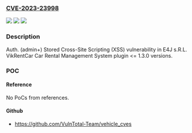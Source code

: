 ### [CVE-2023-23998](https://cve.mitre.org/cgi-bin/cvename.cgi?name=CVE-2023-23998)
![](https://img.shields.io/static/v1?label=Product&message=VikRentCar%20Car%20Rental%20Management%20System&color=blue)
![](https://img.shields.io/static/v1?label=Version&message=n%2Fa&color=blue)
![](https://img.shields.io/static/v1?label=Vulnerability&message=CWE-79%20Improper%20Neutralization%20of%20Input%20During%20Web%20Page%20Generation%20('Cross-site%20Scripting')&color=brighgreen)

### Description

Auth. (admin+) Stored Cross-Site Scripting (XSS) vulnerability in E4J s.R.L. VikRentCar Car Rental Management System plugin <= 1.3.0 versions.

### POC

#### Reference
No PoCs from references.

#### Github
- https://github.com/VulnTotal-Team/vehicle_cves

